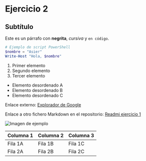 # Ejercicio 2

## Subtítulo

Este es un párrafo con **negrita**, *cursiva* y `en código`.

```powershell
# Ejemplo de script PowerShell
$nombre = "Asier"
Write-Host "Hola, $nombre"
```

1. Primer elemento
2. Segundo elemento
3. Tercer elemento

- Elemento desordenado A
- Elemento desordenado B
- Elemento desordenado C

Enlace externo: [Explorador de Google](https://google.es/)

Enlace a otro fichero Markdown en el repositorio: [Readmi ejercicio 1](/Ejercicio1/ejercicio1.md)

![Imagen de ejemplo](https://inkscape.app/wp-content/uploads/imagen-vectorial.webp)

| Columna 1 | Columna 2 | Columna 3 |
|-----------|-----------|-----------|
| Fila 1A   | Fila 1B   | Fila 1C   |
| Fila 2A   | Fila 2B   | Fila 2C   |